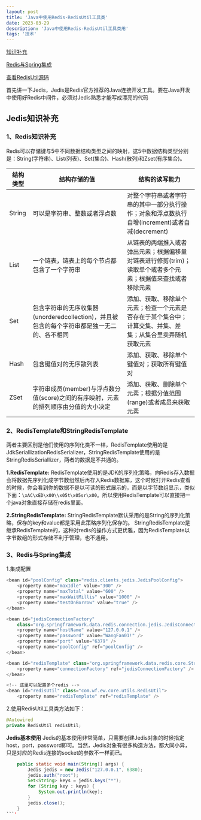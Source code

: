 ```yaml
---
layout: post
title: 'Java中使用Redis-RedisUtil工具类'
date: 2023-03-29
description: 'Java中使用Redis-RedisUtil工具类用'
tags: '技术'
--- 
```

[知识补充](#jedisKnowledgeSupplement)

[Redis与Spring集成](#redisIntegratesWithSpring)

[查看RedisUtil源码](https://github.com/whvcse/RedisUtil/blob/master/RedisUtil.java)

首先讲一下Jedis，Jedis是Redis官方推荐的Java连接开发工具。要在Java开发中使用好Redis中间件，必须对Jedis熟悉才能写成漂亮的代码

## <a id=jedisKnowledgeSupplement>Jedis知识补充</a>
### 1、Redis知识补充
Redis可以存储键与5中不同数据结构类型之间的映射，这5中数据结构类型分别是：String(字符串)、List(列表)、Set(集合)、Hash(散列)和Zset(有序集合)。

|结构类型|结构存储的值|结构的读写能力|
| -- | -- | -- |
|String|可以是字符串、整数或者浮点数|对整个字符串或者字符串的其中一部分执行操作；对象和浮点数执行自增(increment)或者自减(decrement)|
|List|一个链表，链表上的每个节点都包含了一个字符串|从链表的两端推入或者弹出元素；根据偏移量对链表进行修剪(trim)；读取单个或者多个元素；根据值来查找或者移除元素|
|Set|包含字符串的无序收集器(unorderedcollection)，并且被包含的每个字符串都是独一无二的、各不相同|添加、获取、移除单个元素；检查一个元素是否存在于某个集合中；计算交集、并集、差集；从集合里卖弄随机获取元素|
|Hash|包含键值对的无序散列表|添加、获取、移除单个键值对；获取所有键值对|
|ZSet|字符串成员(member)与浮点数分值(score)之间的有序映射，元素的排列顺序由分值的大小决定|添加、获取、删除单个元素；根据分值范围(range)或者成员来获取元素|

### 2、RedisTemplate和StringRedisTemplate
两者主要区别是他们使用的序列化类不一样，RedisTemplate使用的是JdkSeriallizationRedisSerializer，StringRedisTemplate使用的是StringRedisSeriallizer，两者的数据是不共通的。

**1.RedisTemplate:**
RedisTemplate使用的是JDK的序列化策略，向Redis存入数据会将数据先序列化成字节数组然后再存入Redis数据库，这个时候打开Redis查看的时候，你会看到你的数据不是以可读的形式展示的，而是以字节数组显示，类似下面：`\xAC\xED\x00\\x05t\x05sr\x00`。所以使用RedisTemplate可以直接把一个java对象直接存储在redis里面。

**2.StringRedisTemplate:**
StringRedisTemplate默认采用的是String的序列化策略，保存的key和value都是采用此策略序列化保存的。
StringRedisTemplate是继承RedisTemplate的，这种对redis的操作方式更优雅，因为RedisTemplate以字节数组的形式存储不利于管理，也不通用。

### 3、<a id=redisIntegratesWithSpring>Redis与Spring集成</a>
1.集成配置
```java
<bean id="poolConfig" class="redis.clients.jedis.JedisPoolConfig">
    <property name="maxIdle" value="300" />
    <property name="maxTotal" value="600" />
    <property name="maxWaitMillis" value="1000" />
    <property name="testOnBorrow" value="true" />
</bean>

<bean id="jedisConnectionFactory"
    class="org.springframework.data.redis.connection.jedis.JedisConnectionFactory">
    <property name="hostName" value="127.0.0.1" />
    <property name="password" value="WangFan01!" />
    <property name="port" value="6379" />
    <property name="poolConfig" ref="poolConfig" />
</bean>

<bean id="redisTemplate" class="org.springframework.data.redis.core.StringRedisTemplate">
    <property name="connectionFactory" ref="jedisConnectionFactory" />
</bean>

<!-- 这里可以配置多个redis -->
<bean id="redisUtil" class="com.wf.ew.core.utils.RedisUtil">
    <property name="redisTemplate" ref="redisTemplate" />
```

2.使用RedisUtil工具类方法如下：
```java
@Autowired
private RedisUtil redisUtil;
```


**Jedis基本使用**
Jedis的基本使用非常简单，只需要创建Jedis对象的时候指定host，port，password即可。当然，Jedis对象有很多构造方法，都大同小异，只是对应的Redis连接的socket的参数不一样而已。

```java
    public static void main(String[] args) {
        Jedis jedis = new Jedis("127.0.0.1", 6380);
        jedis.auth("root");
        Set<String> keys = jedis.keys("*");
        for (String key : keys) {
            System.out.println(key);
        }
        jedis.close();
    }
```'
